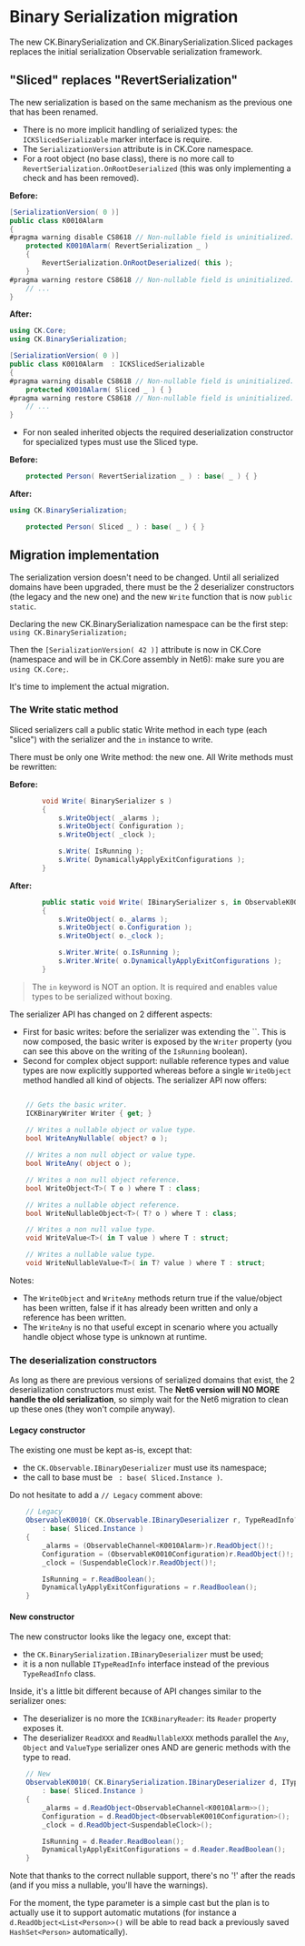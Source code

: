 # Binary Serialization migration

The new CK.BinarySerialization and CK.BinarySerialization.Sliced packages replaces the 
initial serialization Observable serialization framework.

## "Sliced" replaces "RevertSerialization"

The new serialization is based on the same mechanism as the previous one that has been renamed.
- There is no more implicit handling of serialized types: the `ICKSlicedSerializable`
marker interface is require.
- The `SerializationVersion` attribute is in CK.Core namespace.
- For a root object (no base class), there is no more call to `RevertSerialization.OnRootDeserialized`
(this was only implementing a check and has been removed).

**Before:**
```c#
[SerializationVersion( 0 )]
public class K0010Alarm
{
#pragma warning disable CS8618 // Non-nullable field is uninitialized. Consider declaring as nullable.
    protected K0010Alarm( RevertSerialization _ )
    {
        RevertSerialization.OnRootDeserialized( this );
    }
#pragma warning restore CS8618 // Non-nullable field is uninitialized. Consider declaring as nullable.
    // ...
}
``` 
**After:**
```c#
using CK.Core;
using CK.BinarySerialization;

[SerializationVersion( 0 )]
public class K0010Alarm  : ICKSlicedSerializable
{
#pragma warning disable CS8618 // Non-nullable field is uninitialized. Consider declaring as nullable.
    protected K0010Alarm( Sliced _ ) { }
#pragma warning restore CS8618 // Non-nullable field is uninitialized. Consider declaring as nullable.
    // ...
}
``` 
- For non sealed inherited objects the required deserialization constructor for specialized types
must use the Sliced type.

**Before:**
```c#
    protected Person( RevertSerialization _ ) : base( _ ) { }
``` 
**After:**
```c#
using CK.BinarySerialization;

    protected Person( Sliced _ ) : base( _ ) { }
``` 

## Migration implementation

The serialization version doesn't need to be changed. Until all serialized domains have been 
upgraded, there must be the 2 deserializer constructors (the legacy and the new one) and 
the new `Write` function that is now `public static`.

Declaring the new CK.BinarySerialization namespace can be the first step:
`using CK.BinarySerialization;`

Then the `[SerializationVersion( 42 )]` attribute is now in CK.Core (namespace and will be in CK.Core
assembly in Net6): make sure you are `using CK.Core;`.

It's time to implement the actual migration.

### The Write static method
Sliced serializers call a public static Write method in each type (each "slice") with the 
serializer and the `in` instance to write.

There must be only one Write method: the new one. All Write methods must be rewritten:

**Before:**
```c#
        void Write( BinarySerializer s )
        {
            s.WriteObject( _alarms );
            s.WriteObject( Configuration );
            s.WriteObject( _clock );

            s.Write( IsRunning );
            s.Write( DynamicallyApplyExitConfigurations );
        }
``` 
**After:**
```c#
        public static void Write( IBinarySerializer s, in ObservableK0010 o )
        {
            s.WriteObject( o._alarms );
            s.WriteObject( o.Configuration );
            s.WriteObject( o._clock );

            s.Writer.Write( o.IsRunning );
            s.Writer.Write( o.DynamicallyApplyExitConfigurations );
        }
``` 
> The `in` keyword is NOT an option. It is required and enables value types to be serialized 
> without boxing.

The serializer API has changed on 2 different aspects:
- First for basic writes: before the serializer was extending the ``. 
This is now composed, the basic writer is exposed by the `Writer` property (you can see this above 
on the writing of the `IsRunning` boolean).
- Second for complex object support: nullable reference types and value types are now explicitly 
supported whereas before a single `WriteObject` method handled all kind of objects. The serializer API 
now offers:

```c#

    // Gets the basic writer.
    ICKBinaryWriter Writer { get; }
    
    // Writes a nullable object or value type.
    bool WriteAnyNullable( object? o );

    // Writes a non null object or value type.
    bool WriteAny( object o );

    // Writes a non null object reference.
    bool WriteObject<T>( T o ) where T : class;

    // Writes a nullable object reference.
    bool WriteNullableObject<T>( T? o ) where T : class;

    // Writes a non null value type.
    void WriteValue<T>( in T value ) where T : struct;

    // Writes a nullable value type.
    void WriteNullableValue<T>( in T? value ) where T : struct;
``` 
Notes: 
- The `WriteObject` and `WriteAny` methods return true if the value/object has been written, 
false if it has already been written and only a reference has been written.
- The `WriteAny` is no that useful except in scenario where you actually handle object whose type
is unknown at runtime.

### The deserialization constructors

As long as there are previous versions of serialized domains that exist, the 2 deserialization 
constructors must exist. The **Net6 version will NO MORE handle the old serialization**, so simply 
wait for the Net6 migration to clean up these ones (they won't compile anyway).

#### Legacy constructor
The existing one must be kept as-is, except that:
- the `CK.Observable.IBinaryDeserializer` must use its namespace;
- the call to base must be ` : base( Sliced.Instance )`.

Do not hesitate to add a `// Legacy` comment above:
```c#
    // Legacy
    ObservableK0010( CK.Observable.IBinaryDeserializer r, TypeReadInfo? info )
        : base( Sliced.Instance )
    {
        _alarms = (ObservableChannel<K0010Alarm>)r.ReadObject()!;
        Configuration = (ObservableK0010Configuration)r.ReadObject()!;
        _clock = (SuspendableClock)r.ReadObject()!;

        IsRunning = r.ReadBoolean();
        DynamicallyApplyExitConfigurations = r.ReadBoolean();
    }
```

#### New constructor

The new constructor looks like the legacy one, except that:
- the `CK.BinarySerialization.IBinaryDeserializer` must be used;
- it is a non nullable `ITypeReadInfo` interface instead of the previous `TypeReadInfo` class.

Inside, it's a little bit different because of API changes similar to the serializer ones:
- The deserializer is no more the `ICKBinaryReader`: its `Reader` property exposes it.
- The deserializer `ReadXXX` and `ReadNullableXXX` methods parallel the `Any`, `Object` and `ValueType` 
serializer ones AND are generic methods with the type to read.

```c#
    // New
    ObservableK0010( CK.BinarySerialization.IBinaryDeserializer d, ITypeReadInfo info )
        : base( Sliced.Instance )
    {
        _alarms = d.ReadObject<ObservableChannel<K0010Alarm>>();
        Configuration = d.ReadObject<ObservableK0010Configuration>();
        _clock = d.ReadObject<SuspendableClock>();

        IsRunning = d.Reader.ReadBoolean();
        DynamicallyApplyExitConfigurations = d.Reader.ReadBoolean();
    }
```

Note that thanks to the correct nullable support, there's no '!' after the reads (and if you miss a nullable, you'll 
have the warnings).

For the moment, the type parameter is a simple cast but the plan is to actually use it to support automatic mutations
(for instance a `d.ReadObject<List<Person>>()` will be able to read back a previously saved `HashSet<Person>` automatically).

